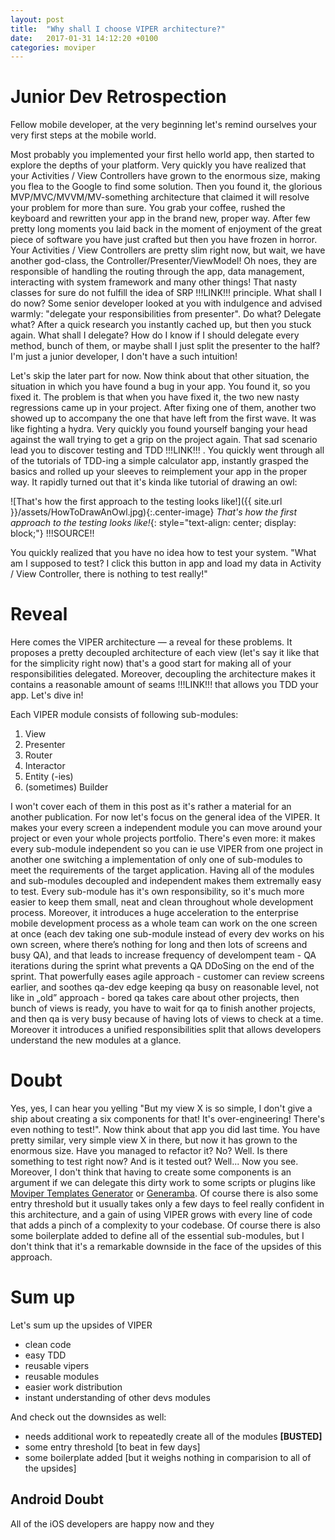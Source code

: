 ```yaml
---
layout: post
title:  "Why shall I choose VIPER architecture?"
date:   2017-01-31 14:12:20 +0100
categories: moviper
---
```


# Junior Dev Retrospection

Fellow mobile developer, at the very beginning let's remind ourselves your very first steps at the mobile world.

Most probably you implemented your first hello world app, then started to explore the depths of your platform. Very quickly you have realized that your Activities / View Controllers have grown to the enormous size, making you flea to the Google to find some solution. Then you found it, the glorious MVP/MVC/MVVM/MV-something architecture that claimed it will resolve your problem for more than sure. You grab your coffee, rushed the keyboard and rewritten your app in the brand new, proper way. After few pretty long moments you laid back in the moment of enjoyment of the great piece of software you have just crafted but then you have frozen in horror. Your Activities / View Controllers are pretty slim right now, but wait, we have another god-class, the Controller/Presenter/ViewModel! Oh noes, they are responsible of handling the routing through the app, data management, interacting with system framework and many other things! That nasty classes for sure do not fulfill the idea of SRP
!!!LINK!!!
principle. What shall I do now? Some senior developer looked at you with indulgence and advised warmly: "delegate your responsibilities from presenter". Do what? Delegate what? After a quick research you instantly cached up, but then you stuck again. What shall I delegate? How do I know if I should delegate every method, bunch of them, or maybe shall I just split the presenter to the half? I'm just a junior developer, I don't have a such intuition!

Let's skip the later part for now. Now think about that other situation, the situation in which you have found a bug in your app. You found it, so you fixed it. The problem is that when you have fixed it, the two new nasty regressions came up in your project. After fixing one of them, another two showed up to accompany the one that have left from the first wave. It was like fighting a hydra. Very quickly you found yourself banging your head against the wall trying to get a grip on the project again. That sad scenario lead you to discover testing and TDD
!!!LINK!!!
 . You quickly went through all of the tutorials of TDD-ing a simple calculator app, instantly grasped the basics and rolled up your sleeves to reimplement your app in the proper way. It rapidly turned out that it's kinda like tutorial of drawing an owl:

![That's how the first approach to the testing looks like!]({{ site.url }}/assets/HowToDrawAnOwl.jpg){:.center-image}
*That's how the first approach to the testing looks like!*{: style="text-align: center; display: block;"}
!!!SOURCE!!

You quickly realized that you have no idea how to test your system. "What am I supposed to test? I click this button in app and load my data in Activity / View Controller, there is nothing to test really!"

# Reveal

Here comes the VIPER architecture — a reveal for these problems. It proposes a pretty decoupled architecture of each view (let's say it like that for the simplicity right now) that's a good start for making all of your responsibilities delegated. Moreover, decoupling the architecture makes it contains a reasonable amount of seams
!!!LINK!!!
that allows you TDD your app. Let's dive in!

Each VIPER module consists of following sub-modules:
1. View
2. Presenter
3. Router
4. Interactor
5. Entity (-ies)
6. (sometimes) Builder

I won't cover each of them in this post as it's rather a material for an another publication. For now let's focus on the general idea of the VIPER. It makes your every screen a independent module you can move around your project or even your whole projects portfolio. There's even more: it makes every sub-module independent so you can ie use VIPER from one project in another one switching a implementation of only one of sub-modules to meet the requirements of the target application. Having all of the modules and sub-modules decoupled and independent makes them extremally easy to test. Every sub-module has it's own responsibility, so it's much more easier to keep them small, neat and clean throughout whole development process. Moreover, it introduces a huge acceleration to the enterprise mobile development process as a whole team can work on the one screen at once (each dev taking one sub-module instead of every dev works on his own screen, where there’s nothing for long and then lots of screens and busy QA), and that leads to increase frequency of develompent team - QA iterations during the sprint what prevents a QA DDoSing on the end of the sprint. That powerfully eases agile approach - customer can review screens earlier, and soothes qa-dev edge keeping qa busy on reasonable level, not like in „old” approach - bored qa takes care about other projects, then bunch of views is ready, you have to wait for qa to finish another projects, and then qa is very busy because of having lots of views to check at a time. Moreover it introduces a unified responsibilities split that allows developers understand the new modules at a glance.

# Doubt

Yes, yes, I can hear you yelling "But my view X is so simple, I don't give a ship about creating a six components for that! It's over-engineering! There's even nothing to test!". Now think about that app you did last time. You have pretty similar, very simple view X in there, but now it has grown to the enormous size. Have you managed to refactor it? No? Well. Is there something to test right now? And is it tested out? Well... Now you see. Moreover, I don't think that having to create some components is an argument if we can delegate this dirty work to some scripts or plugins like [Moviper Templates Generator][moviper-generator] or [Generamba][generamba]. Of course there is also some entry threshold but it usually takes only a few days to feel really confident in this architecture, and a gain of using VIPER grows with every line of code that adds a pinch of a complexity to your codebase. Of course there is also some boilerplate added to define all of the essential sub-modules, but I don't think that it's a remarkable downside in the face of the upsides of this approach.

# Sum up

Let's sum up the upsides of VIPER

- clean code
- easy TDD
- reusable vipers
- reusable modules
- easier work distribution
- instant understanding of other devs modules

And check out the downsides as well:

- needs additional work to repeatedly create all of the modules **[BUSTED]**
- some entry threshold [to beat in few days]
- some boilerplate added [but it weighs nothing in comparision to all of the upsides]

## Android Doubt

All of the iOS developers are happy now and they 


[moviper-generator]: https://github.com/mkoslacz/MoviperTemplateGenerator
[generamba]: https://github.com/rambler-digital-solutions/Generamba
